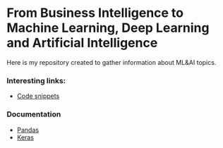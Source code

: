 # From Business Intelligence to Machine Learning, Deep Learning and Artificial Intelligence

Here is my repository created to gather information about ML&AI topics.


### Interesting links:
* [Code snippets](https://chrisalbon.com)


### Documentation
* [Pandas](http://pandas.pydata.org/pandas-docs/stable/index.html)
* [Keras](https://keras.io/)
